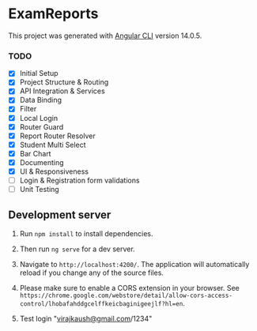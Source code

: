 # ExamReports

This project was generated with [Angular CLI](https://github.com/angular/angular-cli) version 14.0.5.

### TODO

- [x] Initial Setup
- [x] Project Structure & Routing
- [x] API Integration & Services
- [x] Data Binding
- [x] Filter
- [x] Local Login
- [x] Router Guard
- [x] Report Router Resolver
- [x] Student Multi Select
- [x] Bar Chart
- [x] Documenting
- [x] UI & Responsiveness
- [ ] Login & Registration form validations
- [ ] Unit Testing

## Development server

1. Run `npm install` to install dependencies.

2. Then run `ng serve` for a dev server.

3. Navigate to `http://localhost:4200/`. The application will automatically reload if you change any of the source files.

4. Please make sure to enable a CORS extension in your browser. See `https://chrome.google.com/webstore/detail/allow-cors-access-control/lhobafahddgcelffkeicbaginigeejlf?hl=en`.

5. Test login "virajkaush@gmail.com/1234"
